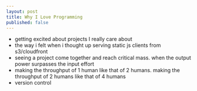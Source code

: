 ```yaml
---
layout: post
title: Why I Love Programming
published: false
---
```


- getting excited about projects I really care about
- the way i felt when i thought up serving static js clients from s3/cloudfront
- seeing a project come together and reach critical mass. when the output power surpasses the input effort
- making the throughput of 1 human like that of 2 humans. making the throughput of 2 humans like that of 4 humans
- version control